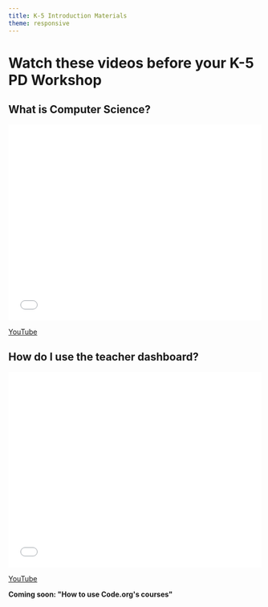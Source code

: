 ```yaml
---
title: K-5 Introduction Materials
theme: responsive
---
```


# Watch these videos before your K-5 PD Workshop

## What is Computer Science?

<iframe style="max-width:100%" width="640" height="390" src="//www.youtube.com/embed/KHXvOO8cVDE" frameborder="0" allowfullscreen></iframe>

[YouTube](http://youtu.be/KHXvOO8cVDE)

## How do I use the teacher dashboard?

<iframe style="max-width:100%" width="640" height="390" src="//www.youtube.com/embed/E9Psq6wBBQA" frameborder="0" allowfullscreen></iframe>

[YouTube](http://youtu.be/E9Psq6wBBQA)

**Coming soon: "How to use Code.org's courses"**

